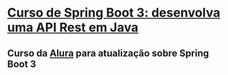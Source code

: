 # [Curso de Spring Boot 3: desenvolva uma API Rest em Java](https://cursos.alura.com.br/course/spring-boot-3-desenvolva-api-rest-java)

## Curso da [Alura](https://alura.com.br) para atualização sobre Spring Boot 3
